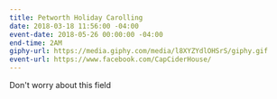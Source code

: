 ```yaml
---
title: Petworth Holiday Carolling
date: 2018-03-18 11:56:00 -04:00
event-date: 2018-05-26 00:00:00 -04:00
end-time: 2AM
giphy-url: https://media.giphy.com/media/l8XYZYdlOHSrS/giphy.gif
event-url: https://www.facebook.com/CapCiderHouse/
---
```


Don't worry about this field
